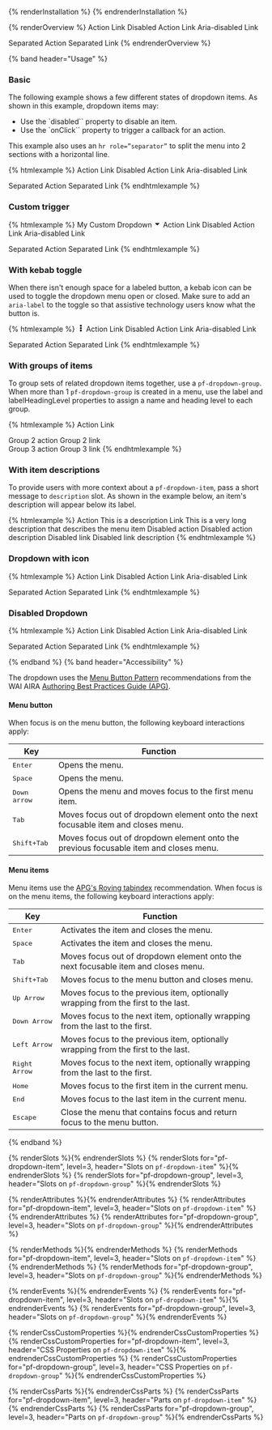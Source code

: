 {% renderInstallation %} {% endrenderInstallation %}

<script type="module">
import '@patternfly/elements/pf-dropdown/pf-dropdown.js';
</script>

{% renderOverview %}
  <pf-dropdown>
    <pf-dropdown-item>Action</pf-dropdown-item>
    <pf-dropdown-item to="#">Link</pf-dropdown-item>
    <pf-dropdown-item disabled>Disabled Action</pf-dropdown-item>
    <pf-dropdown-item disabled to="#">Link</pf-dropdown-item>
    <pf-dropdown-item aria-disabled="true" to="#">Aria-disabled Link</pf-dropdown-item>
    <div role="separator"></div>
    <pf-dropdown-item>Separated Action</pf-dropdown-item>
    <pf-dropdown-item to="#">Separated Link</pf-dropdown-item>
  </pf-dropdown>
{% endrenderOverview %}

{% band header="Usage" %}

### Basic

The following example shows a few different states of dropdown items. As shown in this example, dropdown items may:

- Use the `disabled`` property to disable an item.
- Use the `onClick`` property to trigger a callback for an action.

This example also uses an `hr role=”separator”` to split the menu into 2 sections with a horizontal line.

{% htmlexample %}
  <pf-dropdown>
    <pf-dropdown-item>Action</pf-dropdown-item>
    <pf-dropdown-item to="#">Link</pf-dropdown-item>
    <pf-dropdown-item disabled>Disabled Action</pf-dropdown-item>
    <pf-dropdown-item disabled to="#">Link</pf-dropdown-item>
    <pf-dropdown-item aria-disabled="true" to="#">Aria-disabled Link</pf-dropdown-item>
    <div role="separator"></div>
    <pf-dropdown-item>Separated Action</pf-dropdown-item>
    <pf-dropdown-item to="#">Separated Link</pf-dropdown-item>
  </pf-dropdown>
{% endhtmlexample %}

### Custom trigger
{% htmlexample %}
  <pf-dropdown>
    <pf-button slot="trigger" variant="control">
      My Custom Dropdown 
      <svg viewBox="0 0 320 512" fill="currentColor" aria-hidden="true"  width="1em" height="1em"><path d="M31.3 192h257.3c17.8 0 26.7 21.5 14.1 34.1L174.1 354.8c-7.8 7.8-20.5 7.8-28.3 0L17.2 226.1C4.6 213.5 13.5 192 31.3 192z"></path></svg>
    </pf-button>
    <pf-dropdown-item>Action</pf-dropdown-item>
    <pf-dropdown-item to="#">Link</pf-dropdown-item>
    <pf-dropdown-item disabled>Disabled Action</pf-dropdown-item>
    <pf-dropdown-item disabled to="#">Link</pf-dropdown-item>
    <pf-dropdown-item aria-disabled="true" to="#">Aria-disabled Link</pf-dropdown-item>
    <div role="separator"></div>
    <pf-dropdown-item>Separated Action</pf-dropdown-item>
    <pf-dropdown-item to="#">Separated Link</pf-dropdown-item>
  </pf-dropdown>
{% endhtmlexample %}

### With kebab toggle

When there isn't enough space for a labeled button, a kebab icon can be used to toggle the dropdown menu open or closed. Make sure to add an `aria-label` to the toggle so that assistive technology users know what the button is.

{% htmlexample %}
  <pf-dropdown>
    <pf-button slot="trigger" aria-label="Toggle" plain>
      <svg viewBox="0 0 192 512" fill="currentColor" aria-hidden="true" role="img" width="1em" height="1em"><path d="M96 184c39.8 0 72 32.2 72 72s-32.2 72-72 72-72-32.2-72-72 32.2-72 72-72zM24 80c0 39.8 32.2 72 72 72s72-32.2 72-72S135.8 8 96 8 24 40.2 24 80zm0 352c0 39.8 32.2 72 72 72s72-32.2 72-72-32.2-72-72-72-72 32.2-72 72z"></path></svg>
    </pf-button>
    <pf-dropdown-item>Action</pf-dropdown-item>
    <pf-dropdown-item to="#">Link</pf-dropdown-item>
    <pf-dropdown-item disabled>Disabled Action</pf-dropdown-item>
    <pf-dropdown-item disabled to="#">Link</pf-dropdown-item>
    <pf-dropdown-item aria-disabled="true" to="#">Aria-disabled Link</pf-dropdown-item>
    <div role="separator"></div>
    <pf-dropdown-item>Separated Action</pf-dropdown-item>
    <pf-dropdown-item to="#">Separated Link</pf-dropdown-item>
  </pf-dropdown>
{% endhtmlexample %}

### With groups of items

To group sets of related dropdown items together, use a `pf-dropdown-group`. When more than 1 `pf-dropdown-group` is created in a menu, use the label and labelHeadingLevel properties to assign a name and heading level to each group.

{% htmlexample %}
  <pf-dropdown>
    <pf-dropdown-group>
      <pf-dropdown-item>Action</pf-dropdown-item>
      <pf-dropdown-item to="#">Link</pf-dropdown-item>
    </pf-dropdown-group>
    <div role="separator"></div>
    <pf-dropdown-group label="Group 2">
      <pf-dropdown-item>Group 2 action</pf-dropdown-item>
      <pf-dropdown-item to="#">Group 2 link</pf-dropdown-item>
    </pf-dropdown-group>
    <div role="separator"></div>
    <pf-dropdown-group label="Group 3">
      <pf-dropdown-item>Group 3 action</pf-dropdown-item>
      <pf-dropdown-item to="#">Group 3 link</pf-dropdown-item>
    </pf-dropdown-group>
  </pf-dropdown>
{% endhtmlexample %}

### With item descriptions
To provide users with more context about a `pf-dropdown-item`, pass a short message to `description` slot. As shown in the example below, an item's description will appear below its label.

{% htmlexample %}
  <pf-dropdown>
    <pf-dropdown-item>
      Action
      <span slot="description">This is a description</span>
    </pf-dropdown-item>
    <pf-dropdown-item to="#">
      Link
      <span slot="description">This is a very long description that describes the menu item</span>
    </pf-dropdown-item>
    <pf-dropdown-item disabled>
      Disabled action
      <span slot="description">Disabled action description</span>
    </pf-dropdown-item>
    <pf-dropdown-item disabled to="#">
      Disabled link
      <span slot="description">Disabled link description</span>
    </pf-dropdown-item>
  </pf-dropdown>
{% endhtmlexample %}

  ### Dropdown with icon
  {% htmlexample %}
  <pf-dropdown>
    <pf-dropdown-item>Action</pf-dropdown-item>
    <pf-dropdown-item to="#">Link</pf-dropdown-item>
    <pf-dropdown-item disabled>Disabled Action</pf-dropdown-item>
    <pf-dropdown-item disabled to="#">Link</pf-dropdown-item>
    <pf-dropdown-item aria-disabled="true" to="#">Aria-disabled Link</pf-dropdown-item>
    <div role="separator"></div>
    <pf-dropdown-item>Separated Action</pf-dropdown-item>
    <pf-dropdown-item to="#">Separated Link</pf-dropdown-item>
  </pf-dropdown>
  {% endhtmlexample %}

  ### Disabled Dropdown
  {% htmlexample %}
  <pf-dropdown disabled>
    <pf-dropdown-item>Action</pf-dropdown-item>
    <pf-dropdown-item to="#">Link</pf-dropdown-item>
    <pf-dropdown-item disabled>Disabled Action</pf-dropdown-item>
    <pf-dropdown-item disabled to="#">Link</pf-dropdown-item>
    <pf-dropdown-item aria-disabled="true" to="#">Aria-disabled Link</pf-dropdown-item>
    <div role="separator"></div>
    <pf-dropdown-item>Separated Action</pf-dropdown-item>
    <pf-dropdown-item to="#">Separated Link</pf-dropdown-item>
  </pf-dropdown>
  {% endhtmlexample %}

{% endband %}
{% band header="Accessibility" %}

The dropdown uses the [Menu Button Pattern](https://www.w3.org/WAI/ARIA/apg/patterns/menu-button/) recommendations from the WAI AIRA [Authoring Best Practices Guide (APG)](https://www.w3.org/WAI/ARIA/apg).

#### Menu button

When focus is on the menu button, the following keyboard interactions apply:

| Key                   | Function                                                                              |
| --------------------- | ------------------------------------------------------------------------------------- |
| <kbd>Enter</kbd>      | Opens the menu.                                                                       |
| <kbd>Space</kbd>      | Opens the menu.                                                                       |
| <kbd>Down arrow</kbd> | Opens the menu and moves focus to the first menu item.                                |
| <kbd>Tab</kbd>        | Moves focus out of dropdown element onto the next focusable item and closes menu.     |
| <kbd>Shift+Tab</kbd>  | Moves focus out of dropdown element onto the previous focusable item and closes menu. |

#### Menu items

Menu items use the [APG's Roving tabindex](https://www.w3.org/WAI/ARIA/apg/practices/keyboard-interface/#kbd_roving_tabindex) recommendation. When focus is on the menu items, the following keyboard interactions apply:

| Key                    | Function                                                                          |
| ---------------------- | --------------------------------------------------------------------------------- |
| <kbd>Enter</kbd>       | Activates the item and closes the menu.                                           |
| <kbd>Space</kbd>       | Activates the item and closes the menu.                                           |
| <kbd>Tab</kbd>         | Moves focus out of dropdown element onto the next focusable item and closes menu. |
| <kbd>Shift+Tab</kbd>   | Moves focus to the menu button and closes menu.                                   |
| <kbd>Up Arrow</kbd>    | Moves focus to the previous item, optionally wrapping from the first to the last. |
| <kbd>Down Arrow</kbd>  | Moves focus to the next item, optionally wrapping from the last to the first.     |
| <kbd>Left Arrow</kbd>  | Moves focus to the previous item, optionally wrapping from the first to the last. |
| <kbd>Right Arrow</kbd> | Moves focus to the next item, optionally wrapping from the last to the first.     |
| <kbd>Home</kbd>        | Moves focus to the first item in the current menu.                                |
| <kbd>End</kbd>         | Moves focus to the last item in the current menu.                                 |
| <kbd>Escape</kbd>      | Close the menu that contains focus and return focus to the menu button.           |

{% endband %}

{% renderSlots %}{% endrenderSlots %}
{% renderSlots for="pf-dropdown-item", level=3, header="Slots on `pf-dropdown-item`" %}{% endrenderSlots %}
{% renderSlots for="pf-dropdown-group", level=3, header="Slots on `pf-dropdown-group`" %}{% endrenderSlots %}

{% renderAttributes %}{% endrenderAttributes %}
{% renderAttributes for="pf-dropdown-item", level=3, header="Slots on `pf-dropdown-item`" %}{% endrenderAttributes %}
{% renderAttributes for="pf-dropdown-group", level=3, header="Slots on `pf-dropdown-group`" %}{% endrenderAttributes %}

{% renderMethods %}{% endrenderMethods %}
{% renderMethods for="pf-dropdown-item", level=3, header="Slots on `pf-dropdown-item`" %}{% endrenderMethods %}
{% renderMethods for="pf-dropdown-group", level=3, header="Slots on `pf-dropdown-group`" %}{% endrenderMethods %}

{% renderEvents %}{% endrenderEvents %}
{% renderEvents for="pf-dropdown-item", level=3, header="Slots on `pf-dropdown-item`" %}{% endrenderEvents %}
{% renderEvents for="pf-dropdown-group", level=3, header="Slots on `pf-dropdown-group`" %}{% endrenderEvents %}

{% renderCssCustomProperties %}{% endrenderCssCustomProperties %}
{% renderCssCustomProperties for="pf-dropdown-item", level=3, header="CSS Properties on `pf-dropdown-item`" %}{% endrenderCssCustomProperties %}
{% renderCssCustomProperties for="pf-dropdown-group", level=3, header="CSS Properties on `pf-dropdown-group`" %}{% endrenderCssCustomProperties %}

{% renderCssParts %}{% endrenderCssParts %}
{% renderCssParts for="pf-dropdown-item", level=3, header="Parts on `pf-dropdown-item`" %}{% endrenderCssParts %}
{% renderCssParts for="pf-dropdown-group", level=3, header="Parts on `pf-dropdown-group`" %}{% endrenderCssParts %}
